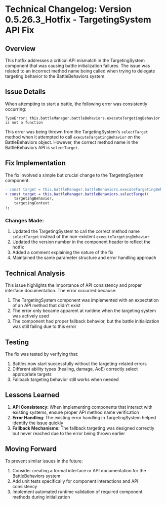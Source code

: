 # Technical Changelog: Version 0.5.26.3_Hotfix - TargetingSystem API Fix

## Overview
This hotfix addresses a critical API mismatch in the TargetingSystem component that was causing battle initialization failures. The issue was related to an incorrect method name being called when trying to delegate targeting behavior to the BattleBehaviors system.

## Issue Details
When attempting to start a battle, the following error was consistently occurring:

```
TypeError: this.battleManager.battleBehaviors.executeTargetingBehavior is not a function
```

This error was being thrown from the TargetingSystem's `selectTarget` method when it attempted to call `executeTargetingBehavior` on the BattleBehaviors object. However, the correct method name in the BattleBehaviors API is `selectTarget`.

## Fix Implementation

The fix involved a simple but crucial change to the TargetingSystem component:

```diff
- const target = this.battleManager.battleBehaviors.executeTargetingBehavior(
+ const target = this.battleManager.battleBehaviors.selectTarget(
    targetingBehavior, 
    targetingContext
);
```

### Changes Made:
1. Updated the TargetingSystem to call the correct method name `selectTarget` instead of the non-existent `executeTargetingBehavior`
2. Updated the version number in the component header to reflect the hotfix
3. Added a comment explaining the nature of the fix
4. Maintained the same parameter structure and error handling approach

## Technical Analysis

This issue highlights the importance of API consistency and proper interface documentation. The error occurred because:

1. The TargetingSystem component was implemented with an expectation of an API method that didn't exist
2. The error only became apparent at runtime when the targeting system was actively used
3. The component had proper fallback behavior, but the battle initialization was still failing due to this error

## Testing

The fix was tested by verifying that:
1. Battles now start successfully without the targeting-related errors
2. Different ability types (healing, damage, AoE) correctly select appropriate targets
3. Fallback targeting behavior still works when needed

## Lessons Learned

1. **API Consistency**: When implementing components that interact with existing systems, ensure proper API method name verification
2. **Error Handling**: The existing error handling in TargetingSystem helped identify the issue quickly
3. **Fallback Mechanisms**: The fallback targeting was designed correctly but never reached due to the error being thrown earlier

## Moving Forward

To prevent similar issues in the future:
1. Consider creating a formal interface or API documentation for the BattleBehaviors system
2. Add unit tests specifically for component interactions and API consistency
3. Implement automated runtime validation of required component methods during initialization
